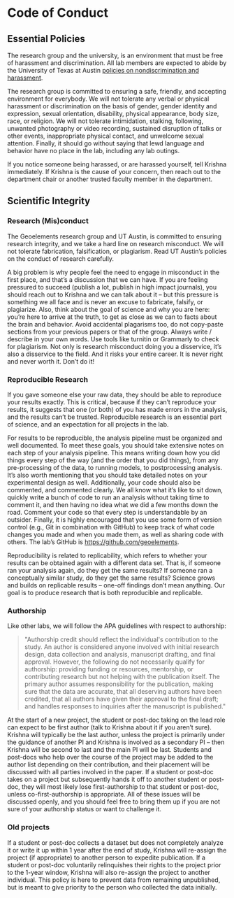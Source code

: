 # Code of Conduct

## Essential Policies

The research group and the university, is an environment that must be free of harassment and discrimination. All lab members are expected to abide by the University of Texas at Austin [policies on nondiscrimination and harassment](https://policies.utexas.edu/policies/nondiscrimination-policy). 

The research group is committed to ensuring a safe, friendly, and accepting environment for everybody. We will not tolerate any verbal or physical harassment or discrimination on the basis of gender, gender identity and expression, sexual orientation, disability, physical appearance, body size, race, or religion. We will not tolerate intimidation, stalking, following, unwanted photography or video recording, sustained disruption of talks or other events, inappropriate physical contact, and unwelcome sexual attention. Finally, it should go without saying that lewd language and behavior have no place in the lab, including any lab outings. 

If you notice someone being harassed, or are harassed yourself, tell Krishna immediately. If Krishna is the cause of your concern, then reach out to the department chair or another trusted faculty member in the department.

## Scientific Integrity 

### Research (Mis)conduct

The Geoelements research group and UT Austin, is committed to ensuring research integrity, and we take a hard line on research misconduct. We will not tolerate fabrication, falsification, or plagiarism. Read UT Austin’s policies on the conduct of research carefully.

A big problem is why people feel the need to engage in misconduct in the first place, and that’s a discussion that we can have. If you are feeling pressured to succeed (publish a lot, publish in high impact journals), you should reach out to Krishna and we can talk about it – but this pressure is something we all face and is never an excuse to fabricate, falsify, or plagiarize. Also, think about the goal of science and why you are here: you’re here to arrive at the truth, to get as close as we can to facts about the brain and behavior. Avoid accidental plagarisms too, do not copy-paste sections from your previous papers or that of the group. Always write / describe in your own words. Use tools like turnitin or Grammarly to check for plagiarism. Not only is research misconduct doing you a disservice, it’s also a disservice to the field. And it risks your entire career. It is never right and never worth it. Don’t do it!

### Reproducible Research

If you gave someone else your raw data, they should be able to reproduce your results exactly. This is critical, because if they can’t reproduce your results, it suggests that one (or both) of you has made errors in the analysis, and the results can’t be trusted. Reproducible research is an essential part of science, and an expectation for all projects in the lab.

For results to be reproducible, the analysis pipeline must be organized and well documented. To meet these goals, you should take extensive notes on each step of your analysis pipeline. This means writing down how you did things every step of the way (and the order that you did things), from any pre-processing of the data, to running models, to postprocessing analysis. It’s also worth mentioning that you should take detailed notes on your experimental design as well. Additionally, your code should also be commented, and commented clearly. We all know what it’s like to sit down, quickly write a bunch of code to run an analysis without taking time to comment it, and then having no idea what we did a few months down the road. Comment your code so that every step is understandable by an outsider. Finally, it is highly encouraged that you use some form of version control (e.g., Git in combination with GitHub) to keep track of what code changes you made and when you made them, as well as sharing code with others. The lab’s GitHub is https://github.com/geoelements.

Reproducibility is related to replicability, which refers to whether your results can be obtained again with a different data set. That is, if someone ran your analysis again, do they get the same results? If someone ran a conceptually similar study, do they get the same results? Science grows and builds on replicable results – one-off findings don’t mean anything. Our goal is to produce research that is both reproducible and replicable.

### Authorship

Like other labs, we will follow the APA guidelines with respect to authorship:


> "Authorship credit should reflect the individual's contribution to the study. An author is considered anyone involved with initial research design, data collection and analysis, manuscript drafting, and final approval. However, the following do not necessarily qualify for authorship: providing funding or resources, mentorship, or contributing research but not helping with the publication itself. The primary author assumes responsibility for the publication, making sure that the data are accurate, that all deserving authors have been credited, that all authors have given their approval to the final draft; and handles responses to inquiries after the manuscript is published."
	
At the start of a new project, the student or post-doc taking on the lead role can expect to be first author (talk to Krishna about it if you aren’t sure). Krishna will typically be the last author, unless the project is primarily under the guidance of another PI and Krishna is involved as a secondary PI – then Krishna will be second to last and the main PI will be last. Students and post-docs who help over the course of the project may be added to the author list depending on their contribution, and their placement will be discussed with all parties involved in the paper. If a student or post-doc takes on a project but subsequently hands it off to another student or post-doc, they will most likely lose first-authorship to that student or post-doc, unless co-first-authorship is appropriate. All of these issues will be discussed openly, and you should feel free to bring them up if you are not sure of your authorship status or want to challenge it.

### Old projects

If a student or post-doc collects a dataset but does not completely analyze it or write it up within 1 year after the end of study, Krishna will re-assign the project (if appropriate) to another person to expedite publication. If a student or post-doc voluntarily relinquishes their rights to the project prior to the 1-year window, Krishna will also re-assign the project to another individual. This policy is here to prevent data from remaining unpublished, but is meant to give priority to the person who collected the data initially.


